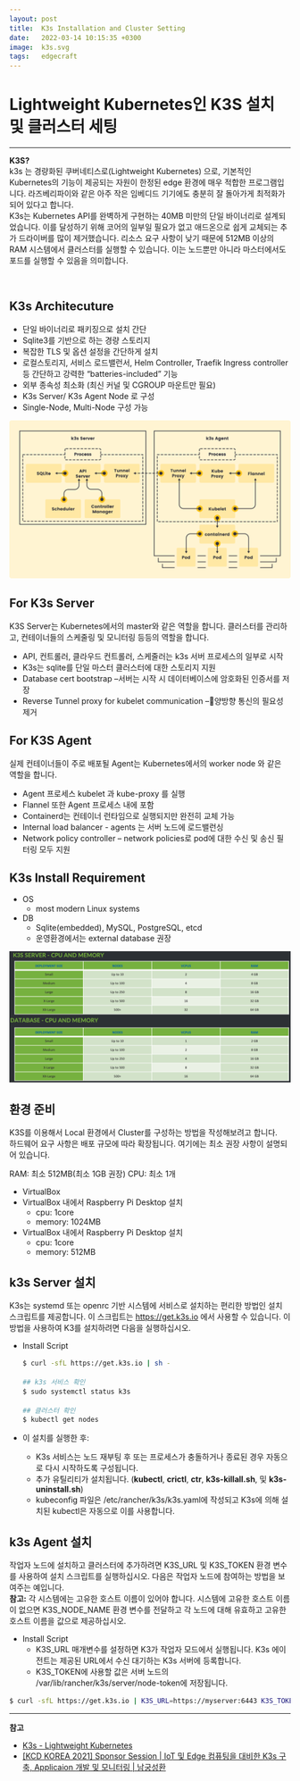 ```yaml
---
layout: post
title:  K3s Installation and Cluster Setting
date:   2022-03-14 10:15:35 +0300
image:  k3s.svg
tags:   edgecraft
---
```

# Lightweight Kubernetes인 K3S 설치 및 클러스터 세팅
***
**K3S?**  
k3s 는 경량화된 쿠버네티스로(Lightweight Kubernetes) 으로, 기본적인 Kubernetes의 기능이 제공되는 자원이 한정된 edge 환경에 매우 적합한 프로그램입니다. 라즈베리파이와 같은 아주 작은 임베디드 기기에도 충분히 잘 돌아가게 최적화가 되어 있다고 합니다.  
K3s는 Kubernetes API를 완벽하게 구현하는 40MB 미만의 단일 바이너리로 설계되었습니다. 이를 달성하기 위해 코어의 일부일 필요가 없고 애드온으로 쉽게 교체되는 추가 드라이버를 많이 제거했습니다.
리소스 요구 사항이 낮기 때문에 512MB 이상의 RAM 시스템에서 클러스터를 실행할 수 있습니다. 이는 노드뿐만 아니라 마스터에서도 포드를 실행할 수 있음을 의미합니다.

<br/>

## K3s Architecuture
- 단일 바이너리로 패키징으로 설치 간단
- Sqlite3를  기반으로 하는 경량 스토리지
- 복잡한 TLS 및 옵션 설정을 간단하게 설치
- 로컬스토리지, 서비스 로드밸런서, Helm Controller, Traefik Ingress controller 등 간단하고 강력한 “batteries-included” 기능 
- 외부 종속성 최소화 (최신 커널 및 CGROUP 마운트만 필요)
- K3s Server/ K3s Agent Node 로 구성 
- Single-Node, Multi-Node 구성 가능 

![How it Works](/images/how-it-works-k3s.svg)

## For K3s Server
K3S Server는 Kubernetes에서의 master와 같은 역할을 합니다. 
클러스터를 관리하고, 컨테이너들의 스케줄링 및 모니터링 등등의 역할을 합니다.

- API, 컨트롤러, 클라우드 컨트롤러, 스케줄러는 k3s 서버 프로세스의 일부로 시작
- K3s는 sqlite를 단일 마스터 클러스터에 대한 스토리지 지원
- Database cert bootstrap –서버는 시작 시 데이터베이스에 암호화된 인증서를 저장
- Reverse Tunnel proxy for kubelet communication –양방향 통신의 필요성 제거

## For K3S Agent
실제 컨테이너들이 주로 배포될 Agent는 Kubernetes에서의 worker node 와 같은 역할을 합니다.

- Agent 프로세스  kubelet 과  kube-proxy 를 실행
- Flannel  또한 Agent 프로세스 내에 포함
- Containerd는 컨테이너 런타임으로 실행되지만 완전히 교체 가능
- Internal load balancer -  agents 는 서버 노드에 로드밸런싱
- Network policy controller – network policies로 pod에 대한 수신 및 송신 필터링 모두 지원

## K3s Install Requirement 
- OS
  - most modern Linux systems
- DB
  - Sqlite(embedded), MySQL, PostgreSQL, etcd
  - 운영환경에서는 external database 권장   

![k3s-requirement](/images/k3s-requirement.png)

## 환경 준비
K3S를 이용해서 Local 환경에서 Cluster를 구성하는 방법을 작성해보려고 합니다.  
하드웨어 요구 사항은 배포 규모에 따라 확장됩니다. 여기에는 최소 권장 사항이 설명되어 있습니다.

RAM: 최소 512MB(최소 1GB 권장)
CPU: 최소 1개

- VirtualBox
- VirtualBox 내에서 Raspberry Pi Desktop 설치
  - cpu: 1core
  - memory: 1024MB
- VirtualBox 내에서 Raspberry Pi Desktop 설치
  - cpu: 1core
  - memory: 512MB



## k3s Server 설치
K3s는 systemd 또는 openrc 기반 시스템에 서비스로 설치하는 편리한 방법인 설치 스크립트를 제공합니다. 이 스크립트는 https://get.k3s.io 에서 사용할 수 있습니다. 
이 방법을 사용하여 K3를 설치하려면 다음을 실행하십시오.

- Install Script
    ```sh
    $ curl -sfL https://get.k3s.io | sh -

    ## k3s 서비스 확인
    $ sudo systemctl status k3s

    ## 클러스터 확인
    $ kubectl get nodes
    ```

- 이 설치를 실행한 후:
  - K3s 서비스는 노드 재부팅 후 또는 프로세스가 충돌하거나 종료된 경우 자동으로 다시 시작하도록 구성됩니다.
  - 추가 유틸리티가 설치됩니다. (**kubectl**, **crictl**, **ctr**, **k3s-killall.sh**, 및 **k3s-uninstall.sh**)
  - kubeconfig 파일은 /etc/rancher/k3s/k3s.yaml에 작성되고 K3s에 의해 설치된 kubectl은 자동으로 이를 사용합니다.

## k3s Agent 설치
작업자 노드에 설치하고 클러스터에 추가하려면 K3S_URL 및 K3S_TOKEN 환경 변수를 사용하여 설치 스크립트를 실행하십시오. 다음은 작업자 노드에 참여하는 방법을 보여주는 예입니다.  
 **참고:** 각 시스템에는 고유한 호스트 이름이 있어야 합니다. 시스템에 고유한 호스트 이름이 없으면 K3S_NODE_NAME 환경 변수를 전달하고 각 노드에 대해 유효하고 고유한 호스트 이름을 값으로 제공하십시오.

- Install Script
  - K3S_URL 매개변수를 설정하면 K3가 작업자 모드에서 실행됩니다. K3s 에이전트는 제공된 URL에서 수신 대기하는 K3s 서버에 등록합니다. 
  - K3S_TOKEN에 사용할 값은 서버 노드의 /var/lib/rancher/k3s/server/node-token에 저장됩니다.

```sh
$ curl -sfL https://get.k3s.io | K3S_URL=https://myserver:6443 K3S_TOKEN=mynodetoken sh -
```

-----
**참고**
- [K3s - Lightweight Kubernetes](https://rancher.com/docs/k3s/latest/en/)  
- [[KCD KOREA 2021] Sponsor Session \| IoT 및 Edge 컴퓨팅을 대비한 K3s 구축, Applicaion 개발 및 모니터링 \| 남궁성환](https://www.youtube.com/watch?v=vG36HwTiDks&list=PLj6h78yzYM2OO9_EWXS13LxAe-Bkn0xXt&index=3&t=893s)